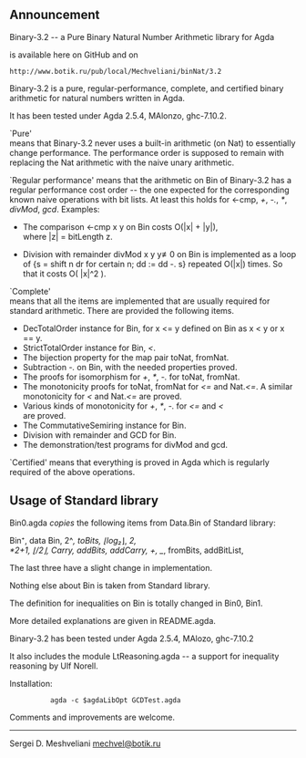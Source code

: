 Announcement
------------

   Binary-3.2  -- a Pure Binary Natural Number Arithmetic library 
                  for Agda

is available here on GitHub
and on

    http://www.botik.ru/pub/local/Mechveliani/binNat/3.2


Binary-3.2  is a pure, regular-performance, complete, and certified 
            binary arithmetic for natural numbers
            written in Agda.

It has been tested under  Agda 2.5.4, MAlonzo, ghc-7.10.2.



`Pure'  
means that Binary-3.2 never uses a built-in arithmetic (on Nat) to 
essentially change performance.
The performance order is supposed to remain with replacing the Nat 
arithmetic with the naive unary arithmetic.

`Regular performance' 
means that the arithmetic on Bin of Binary-3.2 has a 
regular performance cost order -- the one expected for the corresponding 
known naive operations with bit lists.
At least this holds for  <-cmp, _+_, _-._, _*_, _divMod_, _gcd_.
Examples:
*  The comparison  <-cmp x y  on Bin costs  O(|x| + |y|),  
                                            where  |z| = bitLength z.

*  Division with remainder  divMod x y y≢0  on Bin is implemented as a loop 
   of  {s = shift n dr  for certain n;  dd := dd -. s}  repeated O(|x|) times. 
   So that it costs  O( |x|^2 ).

`Complete'  
means that all the items are implemented that are usually 
required for standard arithmetic. There are provided the following items.

*  DecTotalOrder instance for Bin,
                 for  x <= y  defined on Bin as   x < y or x == y.
*  StrictTotalOrder instance for Bin, _<_.
*  The bijection property for the map pair  toNat, fromNat. 
*  Subtraction _-._ on Bin,  with the needed properties proved.
*  The proofs for isomorphism for _+_, _*_, _-._  for toNat, fromNat.
*  The monotonicity proofs for  toNat, fromNat  for _<=_ and Nat._<=_.
   A similar monotonicity for _<_ and Nat._<=_ are proved.
*  Various kinds of monotonicity for  _+_, _*_, _-._   for _<=_ and _<_  
   are proved.
*  The  CommutativeSemiring  instance  for Bin.
*  Division with remainder  and  GCD   for Bin.
*  The demonstration/test programs for  divMod and gcd.


`Certified'  means that everything is proved in Agda which is regularly 
             required of the above operations.


Usage of Standard library
-------------------------

Bin0.agda  _copies_ the following items from  Data.Bin of Standard library:

  Bin⁺,    data Bin,   2^_,        toBits,   ⌊log₂_⌋,    _*2,  
  _*2+1,   ⌊_/2⌋,      Carry,      addBits,  addCarry,   _+_,
  _*_,     fromBits,   addBitList, 

The last three have a slight change in implementation.

Nothing else about Bin is taken from Standard library.

The definition for inequalities on Bin is totally changed in Bin0, Bin1.


More detailed explanations are given in  README.agda.


Binary-3.2  has been tested under  Agda 2.5.4, MAlozo, ghc-7.10.2

It also includes the module  LtReasoning.agda  -- a support for inequality 
reasoning by Ulf Norell.

Installation: 

              agda -c $agdaLibOpt GCDTest.agda


Comments and improvements are welcome.

---------------------
Sergei D. Meshveliani
mechvel@botik.ru
